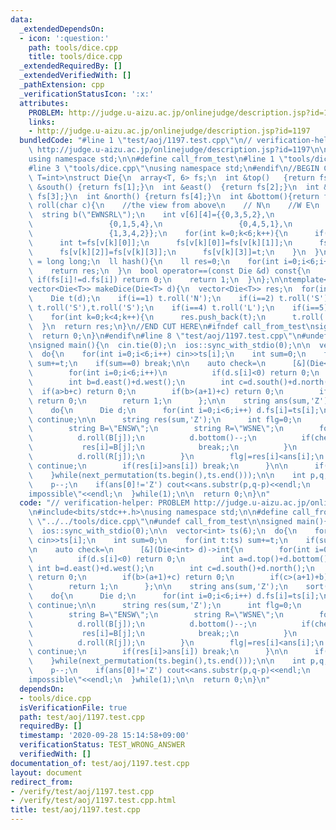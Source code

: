 ```yaml
---
data:
  _extendedDependsOn:
  - icon: ':question:'
    path: tools/dice.cpp
    title: tools/dice.cpp
  _extendedRequiredBy: []
  _extendedVerifiedWith: []
  _pathExtension: cpp
  _verificationStatusIcon: ':x:'
  attributes:
    PROBLEM: http://judge.u-aizu.ac.jp/onlinejudge/description.jsp?id=1197
    links:
    - http://judge.u-aizu.ac.jp/onlinejudge/description.jsp?id=1197
  bundledCode: "#line 1 \"test/aoj/1197.test.cpp\"\n// verification-helper: PROBLEM\
    \ http://judge.u-aizu.ac.jp/onlinejudge/description.jsp?id=1197\n\n#include<bits/stdc++.h>\n\
    using namespace std;\n\n#define call_from_test\n#line 1 \"tools/dice.cpp\"\n\n\
    #line 3 \"tools/dice.cpp\"\nusing namespace std;\n#endif\n//BEGIN CUT HERE\ntemplate<typename\
    \ T=int>\nstruct Die{\n  array<T, 6> fs;\n  int &top()   {return fs[0];}\n  int\
    \ &south() {return fs[1];}\n  int &east()  {return fs[2];}\n  int &west()  {return\
    \ fs[3];}\n  int &north() {return fs[4];}\n  int &bottom(){return fs[5];}\n  void\
    \ roll(char c){\n    //the view from above\n    // N\n    //W E\n    // S\n  \
    \  string b(\"EWNSRL\");\n    int v[6][4]={{0,3,5,2},\n                 {0,2,5,3},\n\
    \                 {0,1,5,4},\n                 {0,4,5,1},\n                 {1,2,4,3},\n\
    \                 {1,3,4,2}};\n    for(int k=0;k<6;k++){\n      if(b[k]!=c) continue;\n\
    \      int t=fs[v[k][0]];\n      fs[v[k][0]]=fs[v[k][1]];\n      fs[v[k][1]]=fs[v[k][2]];\n\
    \      fs[v[k][2]]=fs[v[k][3]];\n      fs[v[k][3]]=t;\n    }\n  }\n  using ll\
    \ = long long;\n  ll hash(){\n    ll res=0;\n    for(int i=0;i<6;i++) res=res*256+fs[i];\n\
    \    return res;\n  }\n  bool operator==(const Die &d) const{\n    for(int i=0;i<6;i++)\
    \ if(fs[i]!=d.fs[i]) return 0;\n    return 1;\n  }\n};\n\ntemplate<typename T>\n\
    vector<Die<T>> makeDice(Die<T> d){\n  vector<Die<T>> res;\n  for(int i=0;i<6;i++){\n\
    \    Die t(d);\n    if(i==1) t.roll('N');\n    if(i==2) t.roll('S');\n    if(i==3)\
    \ t.roll('S'),t.roll('S');\n    if(i==4) t.roll('L');\n    if(i==5) t.roll('R');\n\
    \    for(int k=0;k<4;k++){\n      res.push_back(t);\n      t.roll('E');\n    }\n\
    \  }\n  return res;\n}\n//END CUT HERE\n#ifndef call_from_test\nsigned main(){\n\
    \  return 0;\n}\n#endif\n#line 8 \"test/aoj/1197.test.cpp\"\n#undef call_from_test\n\
    \nsigned main(){\n  cin.tie(0);\n  ios::sync_with_stdio(0);\n\n  vector<int> ts(6);\n\
    \  do{\n    for(int i=0;i<6;i++) cin>>ts[i];\n    int sum=0;\n    for(int t:ts)\
    \ sum+=t;\n    if(sum==0) break;\n\n    auto check=\n      [&](Die<int> d)->int{\n\
    \        for(int i=0;i<6;i++)\n          if(d.s[i]<0) return 0;\n        int a=d.top()+d.bottom();\n\
    \        int b=d.east()+d.west();\n        int c=d.south()+d.north();\n      \
    \  if(a>b+c) return 0;\n        if(b>(a+1)+c) return 0;\n        if(c>(a+1)+b)\
    \ return 0;\n        return 1;\n      };\n\n    string ans(sum,'Z');\n    sort(ts.begin(),ts.end());\n\
    \    do{\n      Die d;\n      for(int i=0;i<6;i++) d.fs[i]=ts[i];\n      if(!check(d))\
    \ continue;\n\n      string res(sum,'Z');\n      int flg=0;\n      for(int i=0;i<sum;i++){\n\
    \        string B=\"ENSW\";\n        string R=\"WSNE\";\n        for(int j=0;j<4;j++){\n\
    \          d.roll(B[j]);\n          d.bottom()--;\n          if(check(d)){\n \
    \           res[i]=B[j];\n            break;;\n          }\n          d.bottom()++;\n\
    \          d.roll(R[j]);\n        }\n        flg|=res[i]<ans[i];\n        if(flg)\
    \ continue;\n        if(res[i]>ans[i]) break;\n      }\n\n      if(flg) ans=res;\n\
    \    }while(next_permutation(ts.begin(),ts.end()));\n\n    int p,q;\n    cin>>p>>q;\n\
    \    p--;\n    if(ans[0]!='Z') cout<<ans.substr(p,q-p)<<endl;\n    else cout<<\"\
    impossible\"<<endl;\n  }while(1);\n\n  return 0;\n}\n"
  code: "// verification-helper: PROBLEM http://judge.u-aizu.ac.jp/onlinejudge/description.jsp?id=1197\n\
    \n#include<bits/stdc++.h>\nusing namespace std;\n\n#define call_from_test\n#include\
    \ \"../../tools/dice.cpp\"\n#undef call_from_test\n\nsigned main(){\n  cin.tie(0);\n\
    \  ios::sync_with_stdio(0);\n\n  vector<int> ts(6);\n  do{\n    for(int i=0;i<6;i++)\
    \ cin>>ts[i];\n    int sum=0;\n    for(int t:ts) sum+=t;\n    if(sum==0) break;\n\
    \n    auto check=\n      [&](Die<int> d)->int{\n        for(int i=0;i<6;i++)\n\
    \          if(d.s[i]<0) return 0;\n        int a=d.top()+d.bottom();\n       \
    \ int b=d.east()+d.west();\n        int c=d.south()+d.north();\n        if(a>b+c)\
    \ return 0;\n        if(b>(a+1)+c) return 0;\n        if(c>(a+1)+b) return 0;\n\
    \        return 1;\n      };\n\n    string ans(sum,'Z');\n    sort(ts.begin(),ts.end());\n\
    \    do{\n      Die d;\n      for(int i=0;i<6;i++) d.fs[i]=ts[i];\n      if(!check(d))\
    \ continue;\n\n      string res(sum,'Z');\n      int flg=0;\n      for(int i=0;i<sum;i++){\n\
    \        string B=\"ENSW\";\n        string R=\"WSNE\";\n        for(int j=0;j<4;j++){\n\
    \          d.roll(B[j]);\n          d.bottom()--;\n          if(check(d)){\n \
    \           res[i]=B[j];\n            break;;\n          }\n          d.bottom()++;\n\
    \          d.roll(R[j]);\n        }\n        flg|=res[i]<ans[i];\n        if(flg)\
    \ continue;\n        if(res[i]>ans[i]) break;\n      }\n\n      if(flg) ans=res;\n\
    \    }while(next_permutation(ts.begin(),ts.end()));\n\n    int p,q;\n    cin>>p>>q;\n\
    \    p--;\n    if(ans[0]!='Z') cout<<ans.substr(p,q-p)<<endl;\n    else cout<<\"\
    impossible\"<<endl;\n  }while(1);\n\n  return 0;\n}\n"
  dependsOn:
  - tools/dice.cpp
  isVerificationFile: true
  path: test/aoj/1197.test.cpp
  requiredBy: []
  timestamp: '2020-09-28 15:14:58+09:00'
  verificationStatus: TEST_WRONG_ANSWER
  verifiedWith: []
documentation_of: test/aoj/1197.test.cpp
layout: document
redirect_from:
- /verify/test/aoj/1197.test.cpp
- /verify/test/aoj/1197.test.cpp.html
title: test/aoj/1197.test.cpp
---
```


